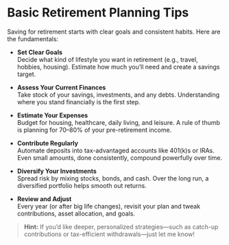 # Basic Retirement Planning Tips

Saving for retirement starts with clear goals and consistent habits. Here are the fundamentals:

- **Set Clear Goals**  
  Decide what kind of lifestyle you want in retirement (e.g., travel, hobbies, housing). Estimate how much you’ll need and create a savings target.

- **Assess Your Current Finances**  
  Take stock of your savings, investments, and any debts. Understanding where you stand financially is the first step.

- **Estimate Your Expenses**  
  Budget for housing, healthcare, daily living, and leisure. A rule of thumb is planning for 70–80% of your pre-retirement income.

- **Contribute Regularly**  
  Automate deposits into tax-advantaged accounts like 401(k)s or IRAs. Even small amounts, done consistently, compound powerfully over time.

- **Diversify Your Investments**  
  Spread risk by mixing stocks, bonds, and cash. Over the long run, a diversified portfolio helps smooth out returns.

- **Review and Adjust**  
  Every year (or after big life changes), revisit your plan and tweak contributions, asset allocation, and goals.

> **Hint:** If you’d like deeper, personalized strategies—such as catch-up contributions or tax-efficient withdrawals—just let me know!

